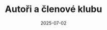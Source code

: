 ---
title: "Autoři a členové klubu"
date: 2025-07-02
slug: "members"
showPagination: false
showDate: false
showAuthor: false
showAuthorBottom: false
authors:
  - "roman"
  - "leos"
  - "milan"
  - "ivo"
  - "denis"
showAuthorsBadges : false
showHero: true
---